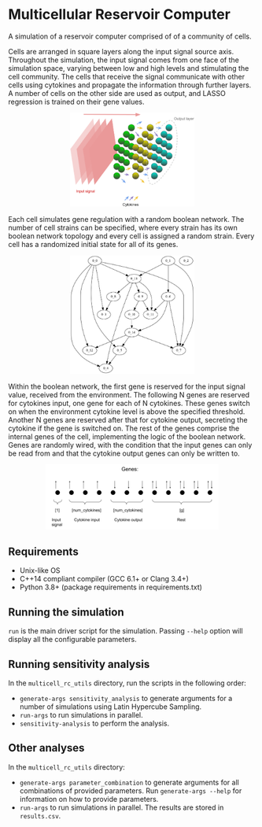 # Multicellular Reservoir Computer

A simulation of a reservoir computer comprised of of a community of cells.

Cells are arranged in square layers along the input signal source axis. Throughout the simulation, the input signal comes from one face of the simulation space, varying between low and high levels and stimulating the cell community. The cells that receive the signal communicate with other cells using cytokines and propagate the information through further layers. A number of cells on the other side are used as output, and LASSO regression is trained on their gene values.

<p align="center">
<img src="res/cell_layers.png" alt="Cell layers" width="50%"/>
</p>

Each cell simulates gene regulation with a random boolean network. The number of cell strains can be specified, where every strain has its own boolean network topology and every cell is assigned a random strain. Every cell has a randomized initial state for all of its genes.

<p align="center">
<img src="res/gene_network.png" alt="Gene network" width="50%"/>
</p>

Within the boolean network, the first gene is reserved for the input signal value, received from the environment. The following N genes are reserved for cytokines input, one gene for each of N cytokines. These genes switch on when the environment cytokine level is above the specified threshold. Another N genes are reserved after that for cytokine output, secreting the cytokine if the gene is switched on. The rest of the genes comprise the internal genes of the cell, implementing the logic of the boolean network. Genes are randomly wired, with the condition that the input genes can only be read from and that the cytokine output genes can only be written to.

<p align="center">
<img src="res/gene_layout.png" alt="Gene layout" width="70%"/>
</p>

## Requirements

- Unix-like OS
- C++14 compliant compiler (GCC 6.1+ or Clang 3.4+)
- Python 3.8+ (package requirements in requirements.txt)

## Running the simulation

`run` is the main driver script for the simulation. Passing `--help` option will display all the configurable parameters.

## Running sensitivity analysis

In the `multicell_rc_utils` directory, run the scripts in the following order:

- `generate-args sensitivity_analysis` to generate arguments for a number of simulations using Latin Hypercube Sampling.
- `run-args` to run simulations in parallel.
- `sensitivity-analysis` to perform the analysis.

## Other analyses

In the `multicell_rc_utils` directory:

- `generate-args parameter_combination` to generate arguments for all combinations of provided parameters. Run `generate-args --help` for information on how to provide parameters.
- `run-args` to run simulations in parallel. The results are stored in `results.csv`.
